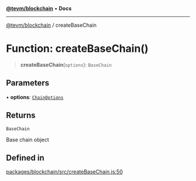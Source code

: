 [**@tevm/blockchain**](../README.md) • **Docs**

***

[@tevm/blockchain](../globals.md) / createBaseChain

# Function: createBaseChain()

> **createBaseChain**(`options`): `BaseChain`

## Parameters

• **options**: [`ChainOptions`](../type-aliases/ChainOptions.md)

## Returns

`BaseChain`

Base chain object

## Defined in

[packages/blockchain/src/createBaseChain.js:50](https://github.com/evmts/tevm-monorepo/blob/main/packages/blockchain/src/createBaseChain.js#L50)
